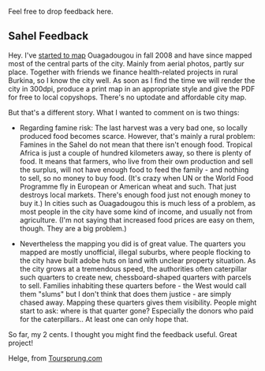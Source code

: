 Feel free to drop feedback here.

## Sahel Feedback

Hey. I've [started to map](http://www.helge.at/2008/10/der-erste-sein-der-eine-millionenstadt-kartografiert/) Ouagadougou in fall 2008 and have since mapped most of the central parts of the city. Mainly from aerial photos, partly sur place. Together with friends we finance health-related projects in rural Burkina, so I know the city well. As soon as I find the time we will render the city in 300dpi, produce a print map in an appropriate style and give the PDF for free to local copyshops. There's no uptodate and affordable city map. 

But that's a different story. What I wanted to comment on is two things:

 - Regarding famine risk: The last harvest was a very bad one, so locally produced food becomes scarce. However, that's mainly a rural problem: Famines in the Sahel do not mean that there isn't enough food. Tropical Africa is just a couple of hundred kilometers away, so there is plenty of food. It means that farmers, who live from their own production and sell the surplus, will not have enough food to feed the family - and nothing to sell, so no money to buy food. (It's crazy when UN or the World Food Programme fly in European or American wheat and such. That just destroys local markets. There's enough food just not enough money to buy it.) In cities such as Ouagadougou this is much less of a problem, as most people in the city have some kind of income, and usually not from agriculture. (I'm not saying that increased food prices are easy on them, though. They are a big problem.)

 - Nevertheless the mapping you did is of great value. The quarters you mapped are mostly unofficial, illegal suburbs, where people flocking to the city have built adobe huts on land with unclear property situation. As the city grows at a tremendous speed, the authorities often caterpillar such quarters to create new, chessboard-shaped quarters with parcels to sell. Families inhabiting these quarters before - the West would call them "slums" but I don't think that does them justice - are simply chased away. Mapping these quarters gives them visibility. People might start to ask: where is that quarter gone? Especially the donors who paid for the caterpillars.. At least one can only hope that.

So far, my 2 cents. I thought you might find the feedback useful. Great project!

Helge, from [Toursprung.com](http://www.toursprung.com/)
